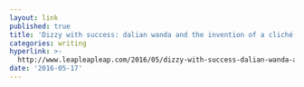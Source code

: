 ```yaml
---
layout: link
published: true
title: 'Dizzy with success: dalian wanda and the invention of a cliché'
categories: writing
hyperlink: >-
  http://www.leapleapleap.com/2016/05/dizzy-with-success-dalian-wanda-and-the-invention-of-a-cliche/
date: '2016-05-17'
---
```

